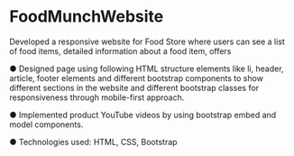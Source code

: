 # FoodMunchWebsite 

Developed a responsive website for Food Store where users can see a list of food items, detailed information about a food item, offers


● Designed page using following HTML structure elements like li, header, article, footer elements and different bootstrap components to show different sections in the website and different bootstrap classes for responsiveness through mobile-first approach. 

● Implemented product YouTube videos by using bootstrap embed and model components.

● Technologies used: HTML, CSS, Bootstrap 
